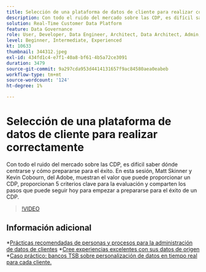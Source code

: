 ```yaml
---
title: Selección de una plataforma de datos de cliente para realizar correctamente
description: Con todo el ruido del mercado sobre las CDP, es difícil saber dónde centrarse y cómo prepararse para el éxito.
solution: Real-Time Customer Data Platform
feature: Data Governance
role: User, Developer, Data Engineer, Architect, Data Architect, Admin, Leader
level: Beginner, Intermediate, Experienced
kt: 10633
thumbnail: 344312.jpeg
exl-id: 434fd1c4-e7f1-40a8-bf61-4b5a72ce3091
duration: 3479
source-git-commit: 9a297cda953d4414131657f9ac84580aea0eabeb
workflow-type: tm+mt
source-wordcount: '124'
ht-degree: 1%

---
```


# Selección de una plataforma de datos de cliente para realizar correctamente

Con todo el ruido del mercado sobre las CDP, es difícil saber dónde centrarse y cómo prepararse para el éxito. En esta sesión, Matt Skinner y Kevin Cobourn, del Adobe, muestran el valor que puede proporcionar un CDP, proporcionan 5 criterios clave para la evaluación y comparten los pasos que puede seguir hoy para empezar a prepararse para el éxito de un CDP.

>[!VIDEO](https://video.tv.adobe.com/v/344312/?quality=12&learn=on)

## Información adicional

*[Prácticas recomendadas de personas y procesos para la administración de datos de clientes](people-and-process.md)
*[Cree experiencias excelentes con sus datos de origen](https://experienceleague.adobe.com/docs/events/customer-data-management-voices-recordings/industry/build-superb-experiences-with-your-first-party-data.html)
*[Caso práctico: bancos TSB sobre personalización de datos en tiempo real para cada cliente.](https://business.adobe.com/customer-success-stories/tsb-case-study.html)
